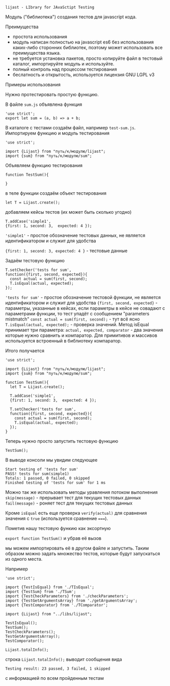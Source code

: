 `lijast - LIbrary for JAvaSctipt Testing`

Модуль ("библиотека") создания тестов для javascript кода.

Преимущества
- простота использования
- модуль написан полностью на javascript es6 без использования каких-либо сторонних библиотек, поэтому может использовать все преимущества языка.
- не требуется установка пакетов, просто копируйте файл в тестовый каталог, импортируйте модуль и используйте.
- полный контроль над процессом тестирования
- беслатность и открытость, используется лицензия GNU LGPL v3

Примеры использования

Нужно протестировать простую функцию.

В файле `sum.js` объявлена функция

```
'use strict';
export let sum = (a, b) => a + b;
```

В каталоге с тестами создаём файл, например `test-sum.js`. Импортируем функцию и модуль тестирования

```
'use strict';

import {Lijast} from "путь/к/модулю/lijast";
import {sum} from "путь/к/модулю/sum";
```

Объявляем функцию тестирования

```
function TestSum(){

}
```

в теле функции создаём объект тестирования

```
let T = Lijast.create();
```

добавляем кейсы тестов (их может быть сколько угодно)

```
T.addCase('simple1',
{first: 1, second: 3,  expected: 4 });
```

`'simple1'` - простое обозначение тестовых данных, не является идентификатором и служит для удобства

`{first: 1, second: 3, expected: 4 }` - тестовые данные

Задаём тестовую функцию

```
T.setChecker('tests for sum',
function({first, second, expected}){
  const actual = sum(first, second);
  T.isEqual(actual, expected);
});
```

`'tests for sum'` - простое обозначение тестовой функции, не является идентификатором и служит для удобства
`{first, second, expected}` - параметры, указанные в кейсах, если параметры в кейсе не совадают с параметрами функции, то тест упадёт с сообщением "parameters mistmatch"
`const actual = sum(first, second);` - тут всё ясно
`T.isEqual(actual, expected);` - проверка значений. Метод isEqual принимает три параметра: `actual, expected, comparator` - два значения которые нужно сравнить и компаратор. Для примитивов и массивов используется встроенный в библиотеку компаратор.

Итого получается

```
'use strict';

import {Lijast} from "путь/к/модулю/lijast";
import {sum} from "путь/к/модулю/sum";

function TestSum(){
  let T = Lijast.create();

  T.addCase('simple1',
  {first: 1, second: 3,  expected: 4 });

  T.setChecker('tests for sum',
  function({first, second, expected}){
    const actual = sum(first, second);
    T.isEqual(actual, expected);
  });
}
```

Теперь нужно просто запустить тестовую функцию

```
TestSum();
```

В выводе консоли мы увидим следующее

```
Start testing of 'tests for sum'
PASS! tests for sum(simple1)
Totals: 1 passed, 0 failed, 0 skipped
Finished testing of 'tests for sum' for 1 ms
```

Можно так же использовать методы уравления потоком выполнения
`skip(message)` - прерывает тест для текущих тестовых данных
`fail(message)` - роняет тест для текущих тестовых данных

Кроме `isEqual` есть еще проверка `verify(actual)` для сравнения значения с `true` (используется сравнение `===`).

Пометив нашу тестовую функию как эксортную

`export function TestSum()` и убрав её вызов

мы можем импортировать её в другом файле и запустить. Таким образом можно задать множество тестов, которые будут запускаться из одного места.

Например

```
'use strict';

import {TestIsEqual} from './TIsEqual';
import {TestSum} from './TSum';
import {TestCheckParameters} from './checkParameters';
import {TestGetArgumentsArray} from './getArgumentsArray';
import {TestComporator} from './TComparator';

import {Lijast} from "../libs/lijast";

TestIsEqual();
TestSum();
TestCheckParameters();
TestGetArgumentsArray();
TestComporator();

Lijast.totalInfo();
```

строка `Lijast.totalInfo();` выводит сообщения вида

```
Testing result: 23 passed, 3 failed, 1 skipped
```

с информацией по всем пройденным тестам
